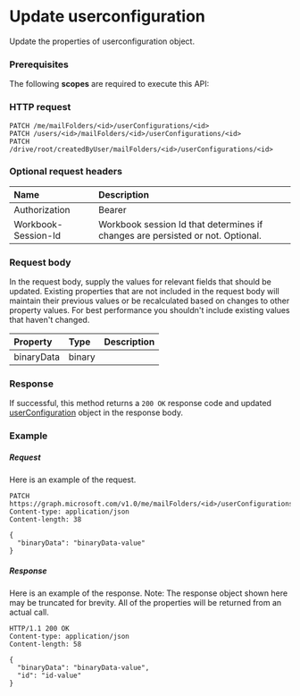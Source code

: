 # Update userconfiguration

Update the properties of userconfiguration object.
### Prerequisites
The following **scopes** are required to execute this API: 
### HTTP request
<!-- { "blockType": "ignored" } -->
```http
PATCH /me/mailFolders/<id>/userConfigurations/<id>
PATCH /users/<id>/mailFolders/<id>/userConfigurations/<id>
PATCH /drive/root/createdByUser/mailFolders/<id>/userConfigurations/<id>
```
### Optional request headers
| Name       | Description|
|:-----------|:-----------|
| Authorization  | Bearer <code>|
| Workbook-Session-Id  | Workbook session Id that determines if changes are persisted or not. Optional.|

### Request body
In the request body, supply the values for relevant fields that should be updated. Existing properties that are not included in the request body will maintain their previous values or be recalculated based on changes to other property values. For best performance you shouldn't include existing values that haven't changed.

| Property	   | Type	|Description|
|:---------------|:--------|:----------|
|binaryData|binary||

### Response
If successful, this method returns a `200 OK` response code and updated [userConfiguration](../resources/userconfiguration.md) object in the response body.
### Example
##### Request
Here is an example of the request.
<!-- {
  "blockType": "request",
  "name": "update_userconfiguration"
}-->
```http
PATCH https://graph.microsoft.com/v1.0/me/mailFolders/<id>/userConfigurations/<id>
Content-type: application/json
Content-length: 38

{
  "binaryData": "binaryData-value"
}
```
##### Response
Here is an example of the response. Note: The response object shown here may be truncated for brevity. All of the properties will be returned from an actual call.
<!-- {
  "blockType": "response",
  "truncated": true,
  "@odata.type": "microsoft.graph.userconfiguration"
} -->
```http
HTTP/1.1 200 OK
Content-type: application/json
Content-length: 58

{
  "binaryData": "binaryData-value",
  "id": "id-value"
}
```

<!-- uuid: 8fcb5dbc-d5aa-4681-8e31-b001d5168d79
2015-10-25 14:57:30 UTC -->
<!-- {
  "type": "#page.annotation",
  "description": "Update userconfiguration",
  "keywords": "",
  "section": "documentation",
  "tocPath": ""
}-->